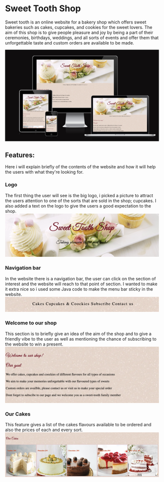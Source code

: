 # Sweet Tooth Shop

Sweet tooth is an online website for a bakery shop which offers sweet bakeries such as cakes, cupcakes, and cookies for the sweet lovers. The aim of this shop is to give people pleasure and joy by being a part of their ceremonies, birthdays, weddings, and all sorts of events and offer them that unforgettable taste and custom orders are available to be made. 

![image](https://raw.githubusercontent.com/Hebaabbas/sweet-tooth/main/ui.png)

## Features:
Here i will explain briefly of the contents of the website and how it will help the users with what they're looking for.

### Logo
The first thing the user will see is the big logo, i picked a picture to attract the users attention to one of the sorts that are sold in the shop; cupcakes. I also added a text on the logo to give the users a good expectation to the shop.
![image](https://raw.githubusercontent.com/Hebaabbas/sweet-tooth/main/logo.png)

### Navigation bar
In the website there is a navigation bar, the user can click on the section of interest and the website will reach to that point of section. I wanted to make it extra nice so i used some Java code to make the menu bar sticky in the website.
![image](https://raw.githubusercontent.com/Hebaabbas/sweet-tooth/main/menu.png)

### Welcome to our shop
This section is to briefly give an idea of the aim of the shop and to give a friendly vibe to the user as well as mentioning the chance of subscribing to the website to win a present.
![image](https://raw.githubusercontent.com/Hebaabbas/sweet-tooth/main/goal.png)

### Our Cakes
This feature gives a list of the cakes flavours available to be ordered and also the prices of each and every sort.
![image](https://raw.githubusercontent.com/Hebaabbas/sweet-tooth/main/cakes.png)